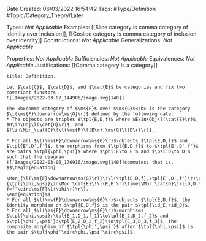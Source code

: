 <div class="topSpace"></div>

Date Created: 06/03/2022 16:54:42
Tags: #Type/Definition #Topic/Category_Theory/Later

Types: <i>Not Applicable</i>
Examples: [[Slice category is comma category of identity over inclusion]], [[Coslice category is comma category of inclusion over identity]]
Constructions: <i>Not Applicable</i>
Generalizations: <i>Not Applicable</i>

Properties: <i>Not Applicable</i>
Sufficiencies: <i>Not Applicable</i>
Equivalences: <i>Not Applicable</i>
Justifications: [[Comma category is a category]]

``` ad-Definition
title: Definition.

Let $\cat{C}$, $\cat{D}$, and $\cat{E}$ be categories and fix two covariant functors
![[Images/2022-03-07_144906/image.svg|140]]

The <b>comma category of $\ms{F}$ over $\ms{G}$</b> is the category $\l(\ms{F}\downarrow\ms{G}\r)$ defined by the following data:
* The objects are triples $\tpl{E,D,f}$ where $E\in\Obj\l(\cat{E}\r)$, $D\in\Obj\l(\cat{D}\r)$, and $f\in\Mor_\cat{C}\!\l(\ms{F}\l(E\r),\ms{G}\l(D\r)\r)$.

* For all $\l(\ms{F}\downarrow\ms{G}\r)$-objects $\tpl{E,D,f}$ and $\tpl{E',D',f'}$, the morphisms from $\tpl{E,D,f}$ to $\tpl{E',D',f'}$ are pairs $\tpl{\phi,\psi}$ where $\phi:E\to E'$ and $\psi:D\to D'$ such that the diagram
![[Images/2022-03-06_170916/image.svg|140]]commutes; that is,
$$\begin{equation}
    \Mor_{\l(\ms{F}\downarrow\ms{G}\r)}\!\l(\tpl{E,D,f},\tpl{E',D',f'}\r)\coloneqq\l\{\tpl{\phi,\psi}\in\Mor_\cat{E}\!\l(E,E'\r)\times\Mor_\cat{D}\!\l(D,D'\r)\st\ms{G}\l(\psi\r)\circ f=f'\circ\ms{F}\l(\phi\r)\r\}.
\end{equation}$$
* For all $\l(\ms{F}\downarrow\ms{G}\r)$-objects $\tpl{E,D,f}$, the identity morphism on $\tpl{E,D,f}$ is the pair $\tpl{\id_E,\id_D}$.
* For all $\l(\ms{F}\downarrow\ms{G}\r)$-morphisms $\tpl{\phi,\psi}:\tpl{E_1,D_1,f_1}\to\tpl{E_2,D_2,f_2}$ and $\tpl{\phi',\psi'}:\tpl{E_2,D_2,f_2}\to\tpl{E_3,D_3,f_3}$, the composite morphism of $\tpl{\phi',\psi'}$ after $\tpl{\phi,\psi}$ is the pair $\tpl{\phi'\circ\phi,\psi'\circ\psi}$.

```
